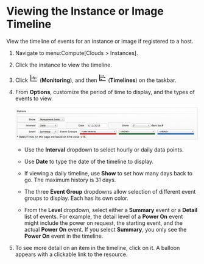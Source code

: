 # Viewing the Instance or Image Timeline

View the timeline of events for an instance or image if registered to a
host.

1.  Navigate to menu:Compute\[Clouds \> Instances\].

2.  Click the instance to view the timeline.

3.  Click ![1994](/images/1994.png) (**Monitoring**), and then
    ![1995](/images/1995.png) (**Timelines**) on the taskbar.

4.  From **Options**, customize the period of time to display, and the
    types of events to view.

    ![2166](/images/2166.png)

      - Use the **Interval** dropdown to select hourly or daily data
        points.

      - Use **Date** to type the date of the timeline to display.

      - If viewing a daily timeline, use **Show** to set how many days
        back to go. The maximum history is 31 days.

      - The three **Event Group** dropdowns allow selection of different
        event groups to display. Each has its own color.

      - From the **Level** dropdown, select either a **Summary** event
        or a **Detail** list of events. For example, the detail level of
        a **Power On** event might include the power on request, the
        starting event, and the actual **Power On** event. If you select
        **Summary**, you only see the **Power On** event in the
        timeline.

5.  To see more detail on an item in the timeline, click on it. A
    balloon appears with a clickable link to the resource.
